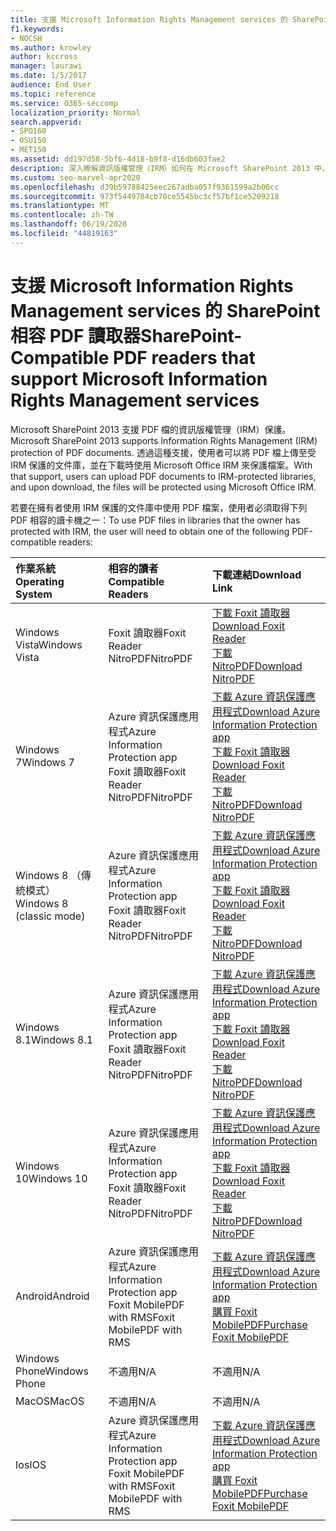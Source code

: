 ```yaml
---
title: 支援 Microsoft Information Rights Management services 的 SharePoint 相容 PDF 讀取器
f1.keywords:
- NOCSH
ms.author: krowley
author: kccross
manager: laurawi
ms.date: 1/5/2017
audience: End User
ms.topic: reference
ms.service: O365-seccomp
localization_priority: Normal
search.appverid:
- SPO160
- OSU150
- MET150
ms.assetid: dd197d58-5bf6-4d18-b9f8-d16db603fae2
description: 深入瞭解資訊版權管理（IRM）如何在 Microsoft SharePoint 2013 中，保護上傳至受 IRM 保護的程式庫中的 PDF 檔，並從中下載。
ms.custom: seo-marvel-apr2020
ms.openlocfilehash: d39b59788425eec267adba057f9361599a2b06cc
ms.sourcegitcommit: 973f5449784cb70ce5545bc3cf57bf1ce5209218
ms.translationtype: MT
ms.contentlocale: zh-TW
ms.lasthandoff: 06/19/2020
ms.locfileid: "44819163"
---
```

# <a name="sharepoint-compatible-pdf-readers-that-support-microsoft-information-rights-management-services"></a><span data-ttu-id="9e333-103">支援 Microsoft Information Rights Management services 的 SharePoint 相容 PDF 讀取器</span><span class="sxs-lookup"><span data-stu-id="9e333-103">SharePoint-Compatible PDF readers that support Microsoft Information Rights Management services</span></span>

<span data-ttu-id="9e333-104">Microsoft SharePoint 2013 支援 PDF 檔的資訊版權管理（IRM）保護。</span><span class="sxs-lookup"><span data-stu-id="9e333-104">Microsoft SharePoint 2013 supports Information Rights Management (IRM) protection of PDF documents.</span></span> <span data-ttu-id="9e333-105">透過這種支援，使用者可以將 PDF 檔上傳至受 IRM 保護的文件庫，並在下載時使用 Microsoft Office IRM 來保護檔案。</span><span class="sxs-lookup"><span data-stu-id="9e333-105">With that support, users can upload PDF documents to IRM-protected libraries, and upon download, the files will be protected using Microsoft Office IRM.</span></span>
  
<span data-ttu-id="9e333-106">若要在擁有者使用 IRM 保護的文件庫中使用 PDF 檔案，使用者必須取得下列 PDF 相容的讀卡機之一：</span><span class="sxs-lookup"><span data-stu-id="9e333-106">To use PDF files in libraries that the owner has protected with IRM, the user will need to obtain one of the following PDF-compatible readers:</span></span>
  
|<span data-ttu-id="9e333-107">**作業系統**</span><span class="sxs-lookup"><span data-stu-id="9e333-107">**Operating System**</span></span>|<span data-ttu-id="9e333-108">**相容的讀者**</span><span class="sxs-lookup"><span data-stu-id="9e333-108">**Compatible Readers**</span></span>|<span data-ttu-id="9e333-109">**下載連結**</span><span class="sxs-lookup"><span data-stu-id="9e333-109">**Download Link**</span></span>|
|:-----|:-----|:-----|
|<span data-ttu-id="9e333-110">Windows Vista</span><span class="sxs-lookup"><span data-stu-id="9e333-110">Windows Vista</span></span>  <br/> |<span data-ttu-id="9e333-111">Foxit 讀取器</span><span class="sxs-lookup"><span data-stu-id="9e333-111">Foxit Reader</span></span>  <br/> <span data-ttu-id="9e333-112">NitroPDF</span><span class="sxs-lookup"><span data-stu-id="9e333-112">NitroPDF</span></span>  <br/> |[<span data-ttu-id="9e333-113">下載 Foxit 讀取器</span><span class="sxs-lookup"><span data-stu-id="9e333-113">Download Foxit Reader</span></span>](https://go.microsoft.com/fwlink/?linkid=253210) <br/> [<span data-ttu-id="9e333-114">下載 NitroPDF</span><span class="sxs-lookup"><span data-stu-id="9e333-114">Download NitroPDF</span></span>](https://www.gonitro.com/pdf-reader) <br/> |
|<span data-ttu-id="9e333-115">Windows 7</span><span class="sxs-lookup"><span data-stu-id="9e333-115">Windows 7</span></span>  <br/> |<span data-ttu-id="9e333-116">Azure 資訊保護應用程式</span><span class="sxs-lookup"><span data-stu-id="9e333-116">Azure Information Protection app</span></span>  <br/> <span data-ttu-id="9e333-117">Foxit 讀取器</span><span class="sxs-lookup"><span data-stu-id="9e333-117">Foxit Reader</span></span>  <br/> <span data-ttu-id="9e333-118">NitroPDF</span><span class="sxs-lookup"><span data-stu-id="9e333-118">NitroPDF</span></span>  <br/> |[<span data-ttu-id="9e333-119">下載 Azure 資訊保護應用程式</span><span class="sxs-lookup"><span data-stu-id="9e333-119">Download Azure Information Protection app</span></span>](https://go.microsoft.com/fwlink/?linkid=837797) <br/> [<span data-ttu-id="9e333-120">下載 Foxit 讀取器</span><span class="sxs-lookup"><span data-stu-id="9e333-120">Download Foxit Reader</span></span>](https://go.microsoft.com/fwlink/?linkid=253210) <br/> [<span data-ttu-id="9e333-121">下載 NitroPDF</span><span class="sxs-lookup"><span data-stu-id="9e333-121">Download NitroPDF</span></span>](https://www.gonitro.com/pdf-reader) <br/> |
|<span data-ttu-id="9e333-122">Windows 8 （傳統模式）</span><span class="sxs-lookup"><span data-stu-id="9e333-122">Windows 8 (classic mode)</span></span>  <br/> |<span data-ttu-id="9e333-123">Azure 資訊保護應用程式</span><span class="sxs-lookup"><span data-stu-id="9e333-123">Azure Information Protection app</span></span>  <br/> <span data-ttu-id="9e333-124">Foxit 讀取器</span><span class="sxs-lookup"><span data-stu-id="9e333-124">Foxit Reader</span></span>  <br/> <span data-ttu-id="9e333-125">NitroPDF</span><span class="sxs-lookup"><span data-stu-id="9e333-125">NitroPDF</span></span>  <br/> |[<span data-ttu-id="9e333-126">下載 Azure 資訊保護應用程式</span><span class="sxs-lookup"><span data-stu-id="9e333-126">Download Azure Information Protection app</span></span>](https://go.microsoft.com/fwlink/?linkid=837797) <br/> [<span data-ttu-id="9e333-127">下載 Foxit 讀取器</span><span class="sxs-lookup"><span data-stu-id="9e333-127">Download Foxit Reader</span></span>](https://go.microsoft.com/fwlink/?linkid=253210) <br/> [<span data-ttu-id="9e333-128">下載 NitroPDF</span><span class="sxs-lookup"><span data-stu-id="9e333-128">Download NitroPDF</span></span>](https://www.gonitro.com/pdf-reader) <br/> |
|<span data-ttu-id="9e333-129">Windows 8.1</span><span class="sxs-lookup"><span data-stu-id="9e333-129">Windows 8.1</span></span>  <br/> |<span data-ttu-id="9e333-130">Azure 資訊保護應用程式</span><span class="sxs-lookup"><span data-stu-id="9e333-130">Azure Information Protection app</span></span>  <br/> <span data-ttu-id="9e333-131">Foxit 讀取器</span><span class="sxs-lookup"><span data-stu-id="9e333-131">Foxit Reader</span></span>  <br/> <span data-ttu-id="9e333-132">NitroPDF</span><span class="sxs-lookup"><span data-stu-id="9e333-132">NitroPDF</span></span>  <br/> |[<span data-ttu-id="9e333-133">下載 Azure 資訊保護應用程式</span><span class="sxs-lookup"><span data-stu-id="9e333-133">Download Azure Information Protection app</span></span>](https://go.microsoft.com/fwlink/?linkid=837797) <br/> [<span data-ttu-id="9e333-134">下載 Foxit 讀取器</span><span class="sxs-lookup"><span data-stu-id="9e333-134">Download Foxit Reader</span></span>](https://go.microsoft.com/fwlink/?linkid=253210) <br/> [<span data-ttu-id="9e333-135">下載 NitroPDF</span><span class="sxs-lookup"><span data-stu-id="9e333-135">Download NitroPDF</span></span>](https://www.gonitro.com/pdf-reader) <br/> |
|<span data-ttu-id="9e333-136">Windows 10</span><span class="sxs-lookup"><span data-stu-id="9e333-136">Windows 10</span></span>  <br/> |<span data-ttu-id="9e333-137">Azure 資訊保護應用程式</span><span class="sxs-lookup"><span data-stu-id="9e333-137">Azure Information Protection app</span></span>  <br/> <span data-ttu-id="9e333-138">Foxit 讀取器</span><span class="sxs-lookup"><span data-stu-id="9e333-138">Foxit Reader</span></span>  <br/> <span data-ttu-id="9e333-139">NitroPDF</span><span class="sxs-lookup"><span data-stu-id="9e333-139">NitroPDF</span></span>  <br/> |[<span data-ttu-id="9e333-140">下載 Azure 資訊保護應用程式</span><span class="sxs-lookup"><span data-stu-id="9e333-140">Download Azure Information Protection app</span></span>](https://go.microsoft.com/fwlink/?linkid=837797) <br/> [<span data-ttu-id="9e333-141">下載 Foxit 讀取器</span><span class="sxs-lookup"><span data-stu-id="9e333-141">Download Foxit Reader</span></span>](https://go.microsoft.com/fwlink/?linkid=253210) <br/> [<span data-ttu-id="9e333-142">下載 NitroPDF</span><span class="sxs-lookup"><span data-stu-id="9e333-142">Download NitroPDF</span></span>](https://www.gonitro.com/pdf-reader) <br/> |
|<span data-ttu-id="9e333-143">Android</span><span class="sxs-lookup"><span data-stu-id="9e333-143">Android</span></span>  <br/> |<span data-ttu-id="9e333-144">Azure 資訊保護應用程式</span><span class="sxs-lookup"><span data-stu-id="9e333-144">Azure Information Protection app</span></span>  <br/> <span data-ttu-id="9e333-145">Foxit MobilePDF with RMS</span><span class="sxs-lookup"><span data-stu-id="9e333-145">Foxit MobilePDF with RMS</span></span>  <br/> |[<span data-ttu-id="9e333-146">下載 Azure 資訊保護應用程式</span><span class="sxs-lookup"><span data-stu-id="9e333-146">Download Azure Information Protection app</span></span>](https://go.microsoft.com/fwlink/?linkid=836827) <br/> [<span data-ttu-id="9e333-147">購買 Foxit MobilePDF</span><span class="sxs-lookup"><span data-stu-id="9e333-147">Purchase Foxit MobilePDF</span></span>](https://play.google.com/store/apps/details?id=com.foxit.mobile.pdf.lite) <br/> |
|<span data-ttu-id="9e333-148">Windows Phone</span><span class="sxs-lookup"><span data-stu-id="9e333-148">Windows Phone</span></span>  <br/> |<span data-ttu-id="9e333-149">不適用</span><span class="sxs-lookup"><span data-stu-id="9e333-149">N/A</span></span>  <br/> |<span data-ttu-id="9e333-150">不適用</span><span class="sxs-lookup"><span data-stu-id="9e333-150">N/A</span></span>  <br/> |
|<span data-ttu-id="9e333-151">MacOS</span><span class="sxs-lookup"><span data-stu-id="9e333-151">MacOS</span></span>  <br/> |<span data-ttu-id="9e333-152">不適用</span><span class="sxs-lookup"><span data-stu-id="9e333-152">N/A</span></span>  <br/> |<span data-ttu-id="9e333-153">不適用</span><span class="sxs-lookup"><span data-stu-id="9e333-153">N/A</span></span>  <br/> |
|<span data-ttu-id="9e333-154">Ios</span><span class="sxs-lookup"><span data-stu-id="9e333-154">IOS</span></span>  <br/> |<span data-ttu-id="9e333-155">Azure 資訊保護應用程式</span><span class="sxs-lookup"><span data-stu-id="9e333-155">Azure Information Protection app</span></span>  <br/> <span data-ttu-id="9e333-156">Foxit MobilePDF with RMS</span><span class="sxs-lookup"><span data-stu-id="9e333-156">Foxit MobilePDF with RMS</span></span>  <br/> |[<span data-ttu-id="9e333-157">下載 Azure 資訊保護應用程式</span><span class="sxs-lookup"><span data-stu-id="9e333-157">Download Azure Information Protection app</span></span>](https://go.microsoft.com/fwlink/?linkid=836828) <br/> [<span data-ttu-id="9e333-158">購買 Foxit MobilePDF</span><span class="sxs-lookup"><span data-stu-id="9e333-158">Purchase Foxit MobilePDF</span></span>](https://play.google.com/store/apps/details?id=com.foxit.mobile.pdf.lite) <br/> |
   

